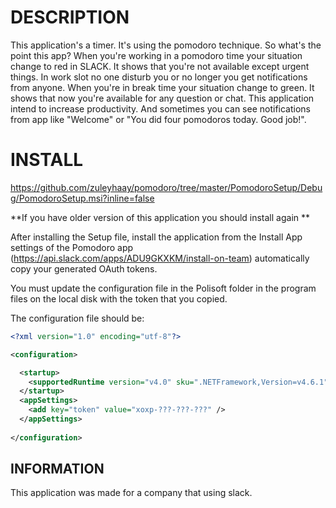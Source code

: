 # DESCRIPTION

This application's a timer. It's using the pomodoro technique. So what's the point this app? When you're working in a pomodoro time your situation change to red in SLACK. It shows that you're not available except urgent things. In work slot no one disturb you or no longer you get notifications from anyone. When you're in break time your situation change to green. It shows that now you're available for any question or chat. This application intend to increase productivity. And sometimes you can see notifications from app like "Welcome" or "You did four pomodoros today. Good job!".

# INSTALL

https://github.com/zuleyhaay/pomodoro/tree/master/PomodoroSetup/Debug/PomodoroSetup.msi?inline=false

**If you have older version of this application you should install again **

After installing the Setup file, install the application from the Install App settings of the Pomodoro app (https://api.slack.com/apps/ADU9GKXKM/install-on-team)
automatically copy your generated OAuth tokens.

You must update the configuration file in the Polisoft folder in the program files on the local disk with the token that you copied.

The configuration file should be:

```xml
<?xml version="1.0" encoding="utf-8"?>

<configuration>

  <startup>
    <supportedRuntime version="v4.0" sku=".NETFramework,Version=v4.6.1" />
  </startup>
  <appSettings>
    <add key="token" value="xoxp-???-???-???" />
  </appSettings>
  
</configuration>
```

## INFORMATION

This application was made for a company that using slack.
